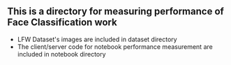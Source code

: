 ## This is a directory for measuring performance of Face Classification work

- LFW Dataset's images are included in dataset directory
- The client/server code for notebook performance measurement are included in notebook directory
  
